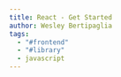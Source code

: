 ```yaml
---
title: React - Get Started
author: Wesley Bertipaglia
tags:
  - "#frontend"
  - "#library"
  - javascript
---
```

